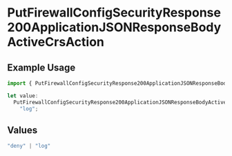 # PutFirewallConfigSecurityResponse200ApplicationJSONResponseBodyActiveCrsAction

## Example Usage

```typescript
import { PutFirewallConfigSecurityResponse200ApplicationJSONResponseBodyActiveCrsAction } from "@vercel/sdk/models/putfirewallconfigop.js";

let value:
  PutFirewallConfigSecurityResponse200ApplicationJSONResponseBodyActiveCrsAction =
    "log";
```

## Values

```typescript
"deny" | "log"
```